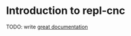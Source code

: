 # Introduction to repl-cnc

TODO: write [great documentation](http://jacobian.org/writing/what-to-write/)
